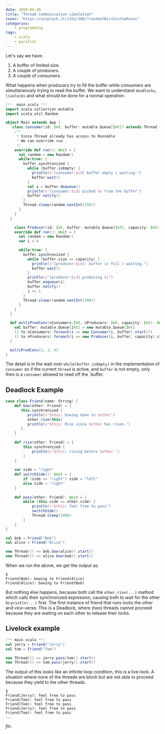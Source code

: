 ```yaml
---
date: 2020-04-20
title: "Thread Communication simulation"
cover: "https://unsplash.it/1152/300/?random?BirchintheRoses"
categories:
    - programming
tags:
    - scala
    - parallel
---
```

Let's say we have: 

1. A buffer of limited size.
2. A couple of producers.
3. A couple of consumers.

What happens when producers try to fill the buffer while consumers are simultaneously trying to read the buffer. We want to understand `deadlocks`, `livelocks` and what should be done for a normal operation.

```scala
/**  main.scala **/
import scala.collection.mutable
import scala.util.Random

object Main extends App {
   class Consumer(id: Int, buffer: mutable.Queue[Int]) extends Thread {
    /**
     * Since Thread already has access to Runnable
     * We can override run.
     */
    override def run(): Unit = {
      val random = new Random()
      while(true) {
        buffer.synchronized {
          while (buffer.isEmpty) {
            println(s"[consumer:$id] buffer empty | waiting.")
            buffer.wait()
          }
          val x = buffer.dequeue()
          println(s"[consumer:$id] picked $x from the buffer")
          buffer.notify()
        }
        Thread.sleep(random.nextInt(250))
      }
    }
  }

    class Producer(id: Int, buffer: mutable.Queue[Int], capacity: Int) extends Thread {
    override def run(): Unit = {
      val random = new Random()
      var i = 0

      while(true) {
        buffer.synchronized {
          while (buffer.size == capacity) {
            println(s"[producer:$id]: buffer is full | waiting.")
            buffer.wait()
          }
          println(s"[producer:$id] producing $i")
          buffer.enqueue(i)
          buffer.notify()
          i += 1
        }
        Thread.sleep(random.nextInt(500))
      }
    }
  }

  def multiProdCons(nConsumers:Int, nProducers: Int, capacity: Int): Unit = {
    val buffer: mutable.Queue[Int] = new mutable.Queue[Int]
    (1 to nConsumers).foreach(i => new Consumer(i, buffer).start())
    (1 to nProducers).foreach(i => new Producer(i, buffer, capacity).start())
  }

  multiProdCons(3, 3, 4)
}

```

The detail is in the wait over `while(buffer.isEmpty)` in the implementation of `Consumer` so if the current `thread` is active, and `buffer` is not empty, only then is a `consumer` allowed to read off the `buffer.

## Deadlock Example

```scala
case class Friend(name: String) {
    def bow(other: Friend) = {
       this.synchronized {
          println(s"$this: bowing down to $other")
          other.rise(this)
          println(s"$this: Rise since $other has risen.")
       }
    }
    
    def rise(other: Friend) = {
        this.synchronized {
            println(s"$this: rising before $other.")
        }
    }
    
    var side = "right"
    def switchSide(): Unit = {
        if (side == "right") side = "left"
        else side = "right"
    }
    
    def pass(other: Friend): Unit = {
        while (this.side == other.side) {
            println(s"$this: feel free to pass")
            switchSide()
            Thread.sleep(1000)
        }
    }
}

val bob = Friend("Bob")
val alice = Friend("Alice")

new Thread(() => bob.bow(alice)).start()
new Thread(() => alice.bow(bob)).start()
```
When we run the above, we get the output as:

```shell
$
Friend(Bob): bowing to Friend(Alice)
Friend(Alice): bowing to Friend(Bob)
```
But nothing else happens, because both call the `other.rise(...)` method which calls their synchronized expression, causing both to wait for the other to `println(...)` first. The first instance of friend that runs locks the other and _vice-versa_. This is a Deadlock, where (two) threads cannot proceed because they are waiting on each other to release their locks.

## Livelock example

```scala
/** main.scala **/
val jerry = Friend("Jerry")
val tom = Friend("Tom")

new Thread(() => jerry.pass(tom)).start()
new Thread(() => tom.pass(jerry)).start()
```
The output of this looks like an infinite loop condition, this is a live-lock. A situation where none of the threads are block but are not able to proceed because they yield to the other threads.
```shell
$
Friend(Jerry): feel free to pass
Friend(Tom): feel free to pass
Friend(Tom): feel free to pass
Friend(Jerry): feel free to pass
Friend(Tom): feel free to pass
...
```
_fin._
